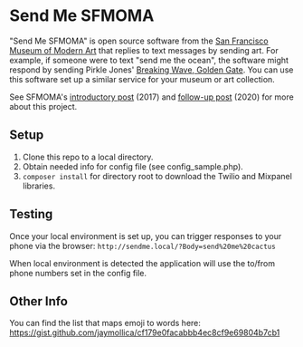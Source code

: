 Send Me SFMOMA
==============

"Send Me SFMOMA" is open source software from the [San Francisco Museum of Modern Art](https://www.sfmoma.org/) that replies to text messages by sending art.  For example, if someone were to text "send me the ocean", the software might respond by sending Pirkle Jones' [Breaking Wave, Golden Gate](https://www.sfmoma.org/artwork/70.40.1/).  You can use this software set up a similar service for your museum or art collection.

See SFMOMA's [introductory post](https://www.sfmoma.org/read/send-me-sfmoma/) (2017) and [follow-up post](https://www.sfmoma.org/read/all-good-things-must-come-to-an-end-the-sunset-of-send-me-sfmoma/) (2020) for more about this project.

Setup
-----

1. Clone this repo to a local directory.
2. Obtain needed info for config file (see config_sample.php).
3. `composer install` for directory root to download the Twilio and Mixpanel libraries.

Testing
-------

Once your local environment is set up, you can trigger responses to your phone via the browser: `http://sendme.local/?Body=send%20me%20cactus`

When local environment is detected the application will use the to/from phone numbers set in the config file.

Other Info
----------

You can find the list that maps emoji to words here: https://gist.github.com/jaymollica/cf179e0facabbb4ec8cf9e69804b7cb1